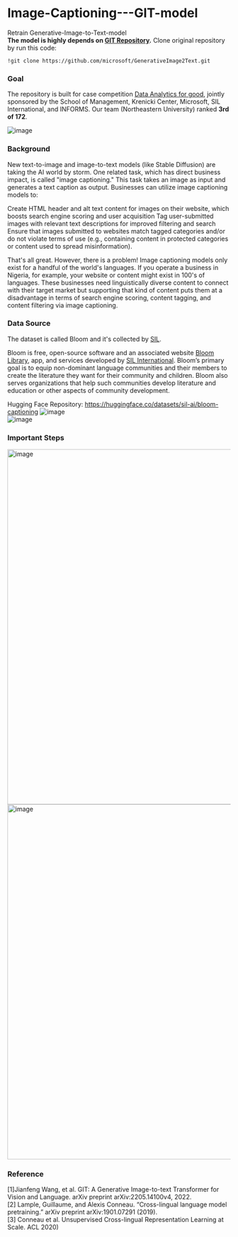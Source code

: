 # Image-Captioning---GIT-model
Retrain Generative-Image-to-Text-model\
**The model is highly depends on [GIT Repository](https://github.com/microsoft/GenerativeImage2Text).**
Clone original repository by run this code:

    !git clone https://github.com/microsoft/GenerativeImage2Text.git

### Goal
The repository is built for case competition [Data Analytics for good](https://krannert.purdue.edu/events/gscm-case-competition/), jointly sponsored by  the School of Management, Krenicki Center, Microsoft, SIL International, and INFORMS. Our team (Northeastern University) ranked **3rd of 172**.

![image](https://user-images.githubusercontent.com/64514218/213558310-8339a7d3-ea36-4c4c-9d77-997dbb31c3b2.png)

### Background
New text-to-image and image-to-text models (like Stable Diffusion) are taking the AI world by storm. One related task, which has direct business impact, is called "image captioning." This task takes an image as input and generates a text caption as output. Businesses can utilize image captioning models to:

Create HTML header and alt text content for images on their website, which boosts search engine scoring and user acquisition
Tag user-submitted images with relevant text descriptions for improved filtering and search
Ensure that images submitted to websites match tagged categories and/or do not violate terms of use (e.g., containing content in protected categories or content used to spread misinformation).

That's all great. However, there is a problem! Image captioning models only exist for a handful of the world's languages. If you operate a business in Nigeria, for example, your website or content might exist in 100's of languages. These businesses need linguistically diverse content to connect with their target market but supporting that kind of content puts them at a disadvantage in terms of search engine scoring, content tagging, and content filtering via image captioning.

### Data Source
The dataset is called Bloom and it's collected by [SIL](https://www.sil.org/).

Bloom is free, open-source software and an associated website [Bloom Library](https://bloomlibrary.org/), app, and services developed by [SIL International](https://www.sil.org/). Bloom’s primary goal is to equip non-dominant language communities and their members to create the literature they want for their community and children. Bloom also serves organizations that help such communities develop literature and education or other aspects of community development.

Hugging Face Repository: https://huggingface.co/datasets/sil-ai/bloom-captioning
![image](https://user-images.githubusercontent.com/64514218/211631984-ab6081c3-49cd-4d4e-b45d-7829d8c8431c.png)\
![image](https://user-images.githubusercontent.com/64514218/211632017-283354c9-74a6-408b-bcee-d09fcf8f08c9.png)

### Important Steps
<img width="800" alt="image" src="https://user-images.githubusercontent.com/64514218/213556105-b2a1d77b-aa09-451c-9557-3cba5223d38b.png">

<img width="800" alt="image" src="https://user-images.githubusercontent.com/64514218/213556253-87301b2a-5e5d-42e0-a7d2-42020bbe9750.png">

### Reference
[1]Jianfeng Wang, et al. GIT: A Generative Image-to-text Transformer for Vision and Language. arXiv preprint arXiv:2205.14100v4, 2022.\
[2] Lample, Guillaume, and Alexis Conneau. “Cross-lingual language model pretraining.” arXiv preprint arXiv:1901.07291 (2019).\
[3] Conneau et al. Unsupervised Cross-lingual Representation Learning at Scale. ACL 2020)
